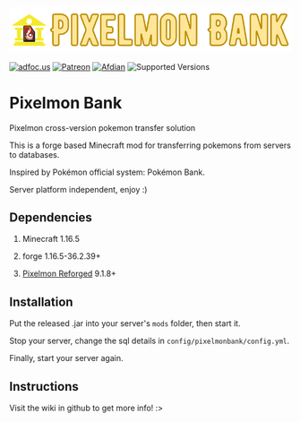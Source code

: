  ![title img](https://github.com/Lileep/PixelmonBank/blob/master/title.png)
 
<a href="http://adfoc.us/79708197722088"><img src="https://img.shields.io/badge/Download%20on-adfoc.us-ffff66" alt="adfoc.us"></a>
<a href="https://www.patreon.com/Lileep"><img src="https://img.shields.io/badge/Support-Patreon-ff5733" alt="Patreon"></a>
<a href="https://afdian.net/a/Lileep"><img src="https://img.shields.io/badge/Support-Afdian-cc99ff" alt="Afdian"></a>
<img src="https://img.shields.io/badge/Available%20for-MC%201.16.5-33ff99" alt="Supported Versions">

# Pixelmon Bank

Pixelmon cross-version pokemon transfer solution

This is a forge based Minecraft mod for transferring pokemons from servers to databases.

Inspired by Pokémon official system: Pokémon Bank.

Server platform independent, enjoy :)

## Dependencies

1. Minecraft 1.16.5

2. forge 1.16.5-36.2.39+

3. [Pixelmon Reforged](https://reforged.gg) 9.1.8+


## Installation

Put the released .jar into your server's `mods` folder, then start it.

Stop your server, change the sql details in `config/pixelmonbank/config.yml`.

Finally, start your server again.

## Instructions

Visit the wiki in github to get more info! :>
